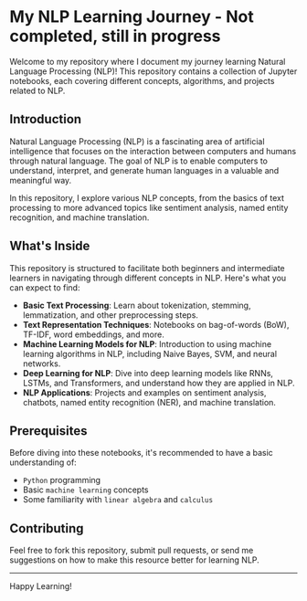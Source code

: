 # My NLP Learning Journey - Not completed, still in progress

Welcome to my repository where I document my journey learning Natural Language Processing (NLP)! This repository contains a collection of Jupyter notebooks, each covering different concepts, algorithms, and projects related to NLP.

## Introduction

Natural Language Processing (NLP) is a fascinating area of artificial intelligence that focuses on the interaction between computers and humans through natural language. The goal of NLP is to enable computers to understand, interpret, and generate human languages in a valuable and meaningful way.

In this repository, I explore various NLP concepts, from the basics of text processing to more advanced topics like sentiment analysis, named entity recognition, and machine translation. 

## What's Inside

This repository is structured to facilitate both beginners and intermediate learners in navigating through different concepts in NLP. Here's what you can expect to find:

- **Basic Text Processing**: Learn about tokenization, stemming, lemmatization, and other preprocessing steps.
- **Text Representation Techniques**: Notebooks on bag-of-words (BoW), TF-IDF, word embeddings, and more.
- **Machine Learning Models for NLP**: Introduction to using machine learning algorithms in NLP, including Naive Bayes, SVM, and neural networks.
- **Deep Learning for NLP**: Dive into deep learning models like RNNs, LSTMs, and Transformers, and understand how they are applied in NLP.
- **NLP Applications**: Projects and examples on sentiment analysis, chatbots, named entity recognition (NER), and machine translation.


## Prerequisites

Before diving into these notebooks, it's recommended to have a basic understanding of:

- `Python` programming
- Basic `machine learning` concepts
- Some familiarity with `linear algebra` and `calculus`

## Contributing

Feel free to fork this repository, submit pull requests, or send me suggestions on how to make this resource better for learning NLP.


---

Happy Learning!
